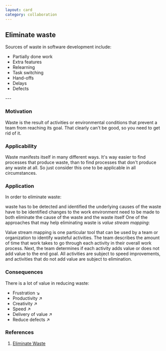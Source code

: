 ```yaml
---
layout: card
category: collaboration
---
```

Eliminate waste
---
<p>Sources of waste in software development include:</p>
<ul>
<li>Partially done work</li>
<li>Extra features</li>
<li>Relearning</li>
<li>Task switching</li>
<li>Hand-offs</li>
<li>Delays</li>
<li>Defects</li>
</ul>
---

### Motivation

Waste is the result of activities or environmental conditions that prevent a team from reaching its goal. That clearly can't be good, so you need to get rid of it.

### Applicability

Waste manifests itself in many different ways. It's way easier to find processes that produce waste, than to find processes that don't produce any waste at all. So just consider this one to be applicable in all circumstances.

### Application

In order to eliminate waste:

waste has to be detected and identified
the underlying causes of the waste have to be identified
changes to the work environment need to be made to both eliminate the cause of the waste and the waste itself
One of the approaches that may help eliminating waste is _value stream mapping_:

Value stream mapping is one particular tool that can be used by a team or organization to identify wasteful activities. The team describes the amount of time that work takes to go through each activity in their overall work process. Next, the team determines if each activity adds value or does not add value to the end goal. All activities are subject to speed improvements, and activities that do not add value are subject to elimination.

### Consequences

There is a lot of value in reducing waste:

* Frustration ↘
* Productivity ↗
* Creativity ↗
* Speed ↗
* Delivery of value ↗
* Reduce defects ↗

### References

1. [Eliminate Waste](http://www.agileadvice.com/archives/2005/04/eliminate_waste.html)
